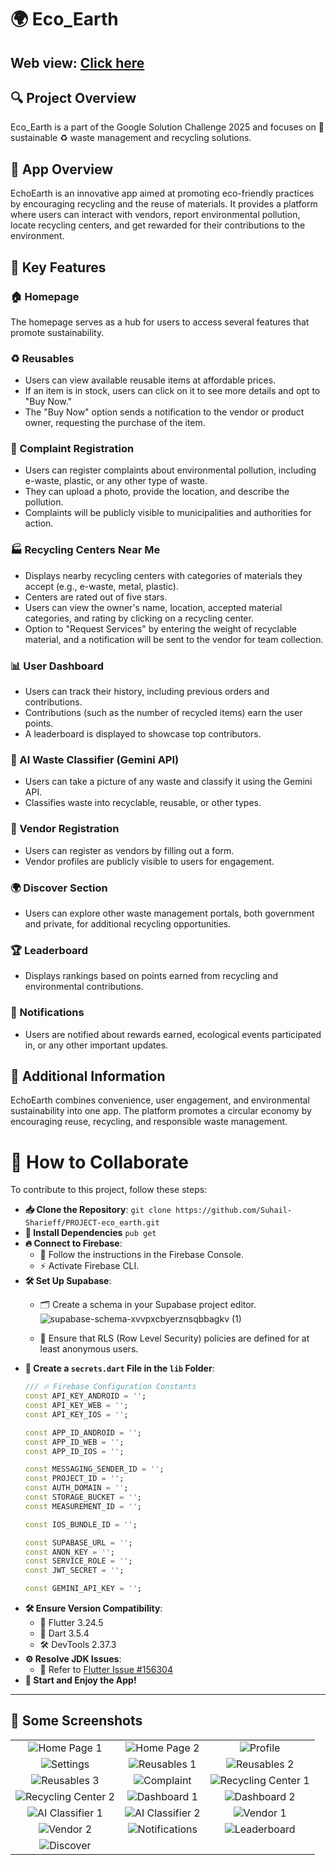 # 🌍 Eco_Earth

## Web view: [Click here](project-eco-earth.vercel.app)

## 🔍 Project Overview

Eco_Earth is a part of the Google Solution Challenge 2025 and focuses on 🌱 sustainable ♻️ waste management and recycling solutions.

## 📖 App Overview
EchoEarth is an innovative app aimed at promoting eco-friendly practices by encouraging recycling and the reuse of materials. It provides a platform where users can interact with vendors, report environmental pollution, locate recycling centers, and get rewarded for their contributions to the environment.

## 🔑 Key Features

### 🏠 Homepage
The homepage serves as a hub for users to access several features that promote sustainability.

### ♻️ Reusables
- Users can view available reusable items at affordable prices.
- If an item is in stock, users can click on it to see more details and opt to "Buy Now."
- The "Buy Now" option sends a notification to the vendor or product owner, requesting the purchase of the item.

### 📝 Complaint Registration
- Users can register complaints about environmental pollution, including e-waste, plastic, or any other type of waste.
- They can upload a photo, provide the location, and describe the pollution.
- Complaints will be publicly visible to municipalities and authorities for action.

### 🏭 Recycling Centers Near Me
- Displays nearby recycling centers with categories of materials they accept (e.g., e-waste, metal, plastic).
- Centers are rated out of five stars.
- Users can view the owner's name, location, accepted material categories, and rating by clicking on a recycling center.
- Option to "Request Services" by entering the weight of recyclable material, and a notification will be sent to the vendor for team collection.

### 📊 User Dashboard
- Users can track their history, including previous orders and contributions.
- Contributions (such as the number of recycled items) earn the user points.
- A leaderboard is displayed to showcase top contributors.

### 🤖 AI Waste Classifier (Gemini API)
- Users can take a picture of any waste and classify it using the Gemini API.
- Classifies waste into recyclable, reusable, or other types.

### 🏪 Vendor Registration
- Users can register as vendors by filling out a form.
- Vendor profiles are publicly visible to users for engagement.

### 🌍 Discover Section
- Users can explore other waste management portals, both government and private, for additional recycling opportunities.

### 🏆 Leaderboard
- Displays rankings based on points earned from recycling and environmental contributions.

### 🔔 Notifications
- Users are notified about rewards earned, ecological events participated in, or any other important updates.

## 🌿 Additional Information
EchoEarth combines convenience, user engagement, and environmental sustainability into one app. The platform promotes a circular economy by encouraging reuse, recycling, and responsible waste management.

# 🤝 How to Collaborate

To contribute to this project, follow these steps:

- **📥 Clone the Repository**: `git clone https://github.com/Suhail-Sharieff/PROJECT-eco_earth.git`
- **🔧 Install Dependencies** `pub get`
- **🔥 Connect to Firebase**:
  - 📜 Follow the instructions in the Firebase Console.
  - ⚡ Activate Firebase CLI.
- **🛠️ Set Up Supabase**:
  - 🗂️ Create a schema in your Supabase project editor.
    ![supabase-schema-xvvpxcbyerznsqbbagkv (1)](https://github.com/user-attachments/assets/bd321d3b-0af6-45b5-a25a-b4ed20d6d508)

  - 🔐 Ensure that RLS (Row Level Security) policies are defined for at least anonymous users.
- **📄 Create a `secrets.dart` File in the `lib` Folder**:
   ```dart
   /// 🔥 Firebase Configuration Constants
   const API_KEY_ANDROID = '';
   const API_KEY_WEB = '';
   const API_KEY_IOS = '';
   
   const APP_ID_ANDROID = '';
   const APP_ID_WEB = '';
   const APP_ID_IOS = '';
   
   const MESSAGING_SENDER_ID = '';
   const PROJECT_ID = '';
   const AUTH_DOMAIN = '';
   const STORAGE_BUCKET = '';
   const MEASUREMENT_ID = '';
   
   const IOS_BUNDLE_ID = '';
   
   const SUPABASE_URL = '';
   const ANON_KEY = '';
   const SERVICE_ROLE = '';
   const JWT_SECRET = '';
   
   const GEMINI_API_KEY = '';
   ```
- **🛠️ Ensure Version Compatibility**:
  - 🦋 Flutter 3.24.5
  - 🎯 Dart 3.5.4
  - 🛠️ DevTools 2.37.3
- **⚙️ Resolve JDK Issues**:
  - 📌 Refer to [Flutter Issue #156304](https://github.com/flutter/flutter/issues/156304#issuecomment-2397707812)
- **🚀 Start and Enjoy the App!**

---
## 📸 Some Screenshots

| | | |
|:-------------------------:|:-------------------------:|:-------------------------:|
| ![Home Page 1](https://github.com/user-attachments/assets/bedf19d7-dfbf-41f1-bae9-d1f99cff7274) | ![Home Page 2](https://github.com/user-attachments/assets/124094ff-de41-4ed5-9b66-2b02719005dd) | ![Profile](https://github.com/user-attachments/assets/3f12bbdc-e2bc-4182-aa94-c68a16e8ba57) |
| ![Settings](https://github.com/user-attachments/assets/05d633eb-cda4-4ea5-a897-cf27ec831631) | ![Reusables 1](https://github.com/user-attachments/assets/7c2743c8-52ac-46af-81bf-4543b522f7ec) | ![Reusables 2](https://github.com/user-attachments/assets/5620a762-b816-4edb-ae52-d4e6cba7c121) |
| ![Reusables 3](https://github.com/user-attachments/assets/5ceee140-a35e-4512-9d4f-ee6d6744f6d1) | ![Complaint](https://github.com/user-attachments/assets/99f7c9a4-5ecd-46f7-8be7-8081c269ff23) | ![Recycling Center 1](https://github.com/user-attachments/assets/1781df46-0685-488a-80c7-6d1ce7f1ca69) |
| ![Recycling Center 2](https://github.com/user-attachments/assets/e3a6a420-1c1b-46b9-869b-cfb52baf3008) | ![Dashboard 1](https://github.com/user-attachments/assets/6b3b8315-331c-4827-89a8-22e0e5d8e6a8) | ![Dashboard 2](https://github.com/user-attachments/assets/7d454b69-63ec-427c-9415-148b3fd3bef3) |
| ![AI Classifier 1](https://github.com/user-attachments/assets/15d1af27-dec0-4105-806a-19dd6bfc5cc7) | ![AI Classifier 2](https://github.com/user-attachments/assets/76b8251a-d67a-4f3d-9d68-76dd2cae7ae5) | ![Vendor 1](https://github.com/user-attachments/assets/96e62e00-19f2-45ac-9df5-42a0b0556ba1) |
| ![Vendor 2](https://github.com/user-attachments/assets/1177dbda-daf6-4bae-b2fb-4495dd2850c6) | ![Notifications](https://github.com/user-attachments/assets/b9602b6d-09be-432b-b05c-c9c5e71b6fe1) | ![Leaderboard](https://github.com/user-attachments/assets/9f7cd336-5ac3-4823-ba30-d6207a637ad4) |
| ![Discover](https://github.com/user-attachments/assets/18d589b4-28cc-4c89-829a-43aa1fc8c8b5) | | |

